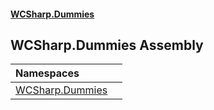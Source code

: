 #### [WCSharp.Dummies](README.md 'README')

## WCSharp.Dummies Assembly

| Namespaces | |
| :--- | :--- |
| [WCSharp.Dummies](WCSharp.Dummies.md 'WCSharp.Dummies') | |
